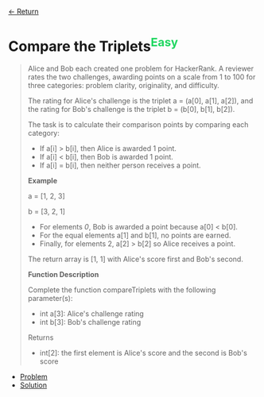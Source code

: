 [&larr; Return](https://hanggrian.github.io/grind-hackerrank/)

# Compare the Triplets<sup style="color: rgb(32, 215, 97);">Easy</sup>

> Alice and Bob each created one problem for HackerRank. A reviewer rates the
  two challenges, awarding points on a scale from 1 to 100 for three categories:
  problem clarity, originality, and difficulty.
>
> The rating for Alice's challenge is the triplet a = (a[0], a[1], a[2]), and
  the rating for Bob's challenge is the triplet b = (b[0], b[1], b[2]).
>
> The task is to calculate their comparison points by comparing each category:
>
> - If a[i] > b[i], then Alice is awarded 1 point.
> - If a[i] < b[i], then Bob is awarded 1 point.
> - If a[i] = b[i], then neither person receives a point.
>
> **Example**
>
> a = [1, 2, 3]
>
> b = [3, 2, 1]
>
> - For elements *0*, Bob is awarded a point because a[0] < b[0].
> - For the equal elements a[1] and b[1], no points are earned.
> - Finally, for elements 2, a[2] > b[2] so Alice receives a point.
>
> The return array is [1, 1] with Alice's score first and Bob's second.
>
> **Function Description**
>
> Complete the function compareTriplets with the following parameter(s):
>
> - int a[3]: Alice's challenge rating
> - int b[3]: Bob's challenge rating
>
> Returns
>
> - int[2]: the first element is Alice's score and the second is Bob's score

- [Problem](https://www.hackerrank.com/challenges/compare-the-triplets/)
- [Solution](https://github.com/hanggrian/grind-hackerrank/blob/main/algorithms/src/main/java/CompareTheTriplets.java)
